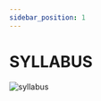 ```yaml
---
sidebar_position: 1
---
```


# SYLLABUS 

![syllabus]("https://user-images.githubusercontent.com/66414385/205017752-16be92d5-1718-47bb-bea8-7ae5bdb20319.png")
